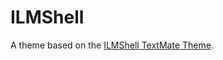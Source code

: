 # ILMShell

A theme based on the [ILMShell TextMate Theme](http://colorsublime.com/theme/ILMShell).
